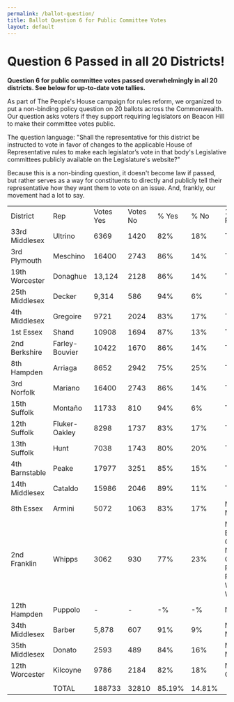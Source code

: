 ```yaml
---
permalink: /ballot-question/
title: Ballot Question 6 for Public Committee Votes
layout: default
---
```

# Question 6 Passed in all 20 Districts!

**Question 6 for public committee votes passed overwhelmingly in all 20 districts. See below for up-to-date vote tallies.**

As part of The People's House campaign for rules reform, we organized to put a non-binding policy question on 20 ballots across the Commonwealth. Our question asks voters if they support requiring legislators on Beacon Hill to make their committee votes public. 

T﻿he question language: "Shall the representative for this district be instructed to vote in favor of changes to the applicable House of Representative rules to make each legislator’s vote in that body's Legislative committees publicly available on the Legislature's website?"

Because this is a non-binding question, it doesn't become law if passed, but rather serves as a way for constituents to directly and publicly tell their representative how they want them to vote on an issue. And, frankly, our movement had a lot to say.



|                |                |           |          |        |        |                                                                                            |
| -------------- | -------------- | --------- | -------- | ------ | ------ | ------------------------------------------------------------------------------------------ |
| District       | Rep            | Votes Yes | Votes No | % Yes  | % No   | 100% Reporting?                                                                            |
| 33rd Middlesex | Ultrino        | 6369      | 1420     | 82%    | 18%    | TRUE                                                                                       |
| 3rd Plymouth   | Meschino       | 16400     | 2743     | 86%    | 14%    | TRUE                                                                                       |
| 19th Worcester | Donaghue       | 13,124    | 2128     | 86%    | 14%    | TRUE                                                                                       |
| 25th Middlesex | Decker         | 9,314     | 586      | 94%    | 6%     | TRUE                                                                                       |
| 4th Middlesex  | Gregoire       | 9721      | 2024     | 83%    | 17%    | TRUE                                                                                       |
| 1st Essex      | Shand          | 10908     | 1694     | 87%    | 13%    | TRUE                                                                                       |
| 2nd Berkshire  | Farley-Bouvier | 10422     | 1670     | 86%    | 14%    | TRUE                                                                                       |
| 8th Hampden    | Arriaga        | 8652      | 2942     | 75%    | 25%    | TRUE                                                                                       |
| 3rd Norfolk    | Mariano        | 16400     | 2743     | 86%    | 14%    | TRUE                                                                                       |
| 15th Suffolk   | Montaño        | 11733     | 810      | 94%    | 6%     | TRUE                                                                                       |
| 12th Suffolk   | Fluker-Oakley  | 8298      | 1737     | 83%    | 17%    | TRUE                                                                                       |
| 13th Suffolk   | Hunt           | 7038      | 1743     | 80%    | 20%    | TRUE                                                                                       |
| 4th Barnstable | Peake          | 17977     | 3251     | 85%    | 15%    | TRUE                                                                                       |
| 14th Middlesex | Cataldo        | 15986     | 2046     | 89%    | 11%    | TRUE                                                                                       |
| 8th Essex      | Armini         | 5072      | 1063     | 83%    | 17%    | Missing Marblehead                                                                         |
| 2nd Franklin   | Whipps         | 3062      | 930      | 77%    | 23%    | Missing Erving, Greenfield, Northfield, Orange, Philipston, Royalston, Warwick, Winchendon |
| 12th Hampden   | Puppolo        | \-        | \-       | \-%    | \-%    | No data yet                                                                                |
| 34th Middlesex | Barber         | 5,878     | 607      | 91%    | 9%     | Missing Medford                                                                            |
| 35th Middlesex | Donato         | 2593      | 489      | 84%    | 16%    | Missing Medford                                                                            |
| 12th Worcester | Kilcoyne       | 9786      | 2184     | 82%    | 18%    | Missing Clinton                                                                            |
|                |                |           |          |        |        |                                                                                            |
|                | TOTAL          | 188733    | 32810    | 85.19% | 14.81% |                                                                                            |